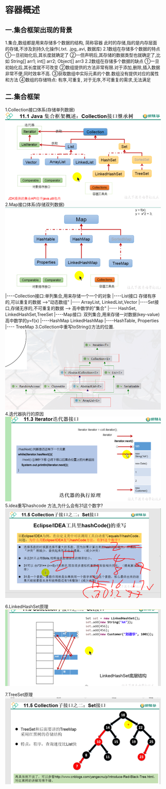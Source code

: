 # 容器概述
## 一.集合框架出现的背景
1.集合,数组都是用来存储多个数据的结构, 简称容器
  此时的存储,指的是内存层面的存储,不涉及到持久化操作(.txt. .jpg,.avi, 数据库)
2.1数组在存储多个数据的特点
    ①一旦初始化后,其长度就确定了
    ②一但声明后,其存储的数据类型也就确定了,比如 String[] arr1; int[] arr2; Object[] arr3
2.2数组在存储多个数据的缺点
    ①一旦初始化后,其长度就不可改变
    ②数组提供的方法非常有限.对于添加,删除,插入数据非常不便,同时效率不高.
    ③获取数组中实际元素的个数.数组没有提供对应的属性和方法
    ④数组的存储特点: 有序,可重复, 对于无序,不可重复的需求,无法满足

## 二.集合框架
1.Collection接口体系(存储单列数据)
![img_1.png](img_1.png)
2.Map接口体系(存储双列数据)
![img_2.png](img_2.png)
|----Collection接口:单列集合,用来存储一个一个的对象
    |----List接口 存储有序的,可以重复的数据 -->"动态数组"
        |---- ArrayList, LinkedList,Vector
    |----Set接口,存储无序的,不可重复的数据 --> 高中数学的"集合"
        |---- HashSet, LinkedHashSet,TreeSet
|----Map接口: 双列集合,用来存储一对数据(key-value) 高中数学的y=f(x)
    |----HashMap LinkedHashMap
    |----HashTable, Properties
    |---- TreeMap
3.Collection中重写toString()方法的位置.
![img_3.png](img_3.png)
4.迭代器执行的原因
![img_4.png](img_4.png)
5.idea重写hashcode 方法,为什么会有31这个数字?
![img_5.png](img_5.png)

6.LinkedHashSet原理
![img_6.png](img_6.png)

7.TreeSet原理
![img_7.png](img_7.png)